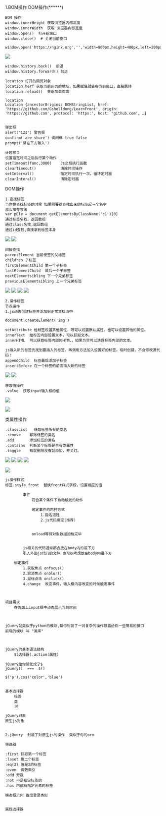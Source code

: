 1.BOM操作  DOM操作(******)
	
    BOM 操作
    window.innerHeight 获取浏览器内部高度
    window.innerWidth  获取 浏览器内部宽度
    window.open()  打开新窗口
    window.close()  # 关闭当前窗口

    window.open('https://nginx.org','','width=800px,height=400px,left=200px,top=200px');

![](windows-open.png)
    
    window.history.back()  后退
    window.history.forward() 前进
    
    location 打开的网页对象
    location.herf 获取当前网页的地址，如果赋值就会在当前窗口，直接跳转
    location.reload()  重新加载页面

    location
    Location {ancestorOrigins: DOMStringList, href: 'https://github.com/Gshelldong/LearnFront', origin: 'https://github.com', protocol: 'https:', host: 'github.com', …}


    弹出框
    alert('123') 警告框
    confirm('are shure') 询问框 true false
    prompt('请在下方输入')
    
    计时相关
    设置指定时间之后执行某个动作
    setTimeout(func,3000)    3s之后执行函数
    clearTimeout()           清除时间操作
    setInterval()            指定时间执行一次，循环定时器
    clearInteral()           清除定时器
    
DOM操作

    1.查找标签
    当你在查找标签的时候 如果需要给查找出来的标签起一个名字
    那么推荐写法
    var pEle = document.getElementsByClassName('c1')[0]
    通过标签名找，返回数组
    通过class名找,返回数组
    通过id查找,直接拿到标签本身
    
![](js获取标签.png)
![](js获取标签2.png)


    间接查找
    parentElement 当前便签的父标签
    children 子标签
    firstElementChild 第一个子标签
    lastElementChild  最后一个子标签
    nextElementsibling 下一个兄弟标签
    previousElementsibling 上一个兄弟标签
    
![](js获取标签.png)
![](js获取标签2.png)
![](child标签.png)
![](js获取标签3.png)

    2.操作标签
    节点操作
    1.js动态创建标签并添加到正常文档流中
    
    document.createElement('img')

    setAttribute 给标签设置其他属性，既可以设置默认属性，也可以设置其他的属性。
    innerText  给标签内部设置文本，可以获取文本。
    innerHTML  可以获取标签内部的HTML，如果为空可以清理标签内部的文本。
    
    js插入新的标签先找到要插入的标签，再调用方法加入设置好的标签。临时创建，不会修改源代码！
    appendChild  标签最后添加子标签
    insertBefore 在一个标签的前面插入新的标签
    
![](插入标签.png)
![](操作标签.png)

    获取值操作
    .value  获取input输入框的值

![](输入框值.png)

![](获取选择框的值.png)


类属性操作

    .classList   获取标签所有的类名
    .remove    移除标签的类名
    .add       添加标签的类名
    .contains  判断某个标签是否有类属性
    .toggle    有就删除没有就添加，开关灯。

![](添加属性.png)
![](操作类.png)
![](判断属性.png)
![](反复删除.png)

![](开关灯.png)

    js操作样式
    标签.style.front  替换front样式字段，设置相应的值
			
			事件
				符合某个条件下自动触发的动作
				
				绑定事件的两种方式
					1.指名道姓 
					2.js代码绑定(推荐)
					
				
				onload等待对象数据加载完毕
				
			
			js相关的代码通常都会放在body内的最下方
			引入外部js代码的文件 也可以考虑放在body内最下方
			
		绑定事件
			1.获取焦点 onfocus()
			2.取消焦点 onblur()
			3.鼠标点击 onclick()
			4.change  改变事件，输入框内容改变的时候触发事件
				
				
		
	项目需求
		在页面上input框中动态展示当前时间
		
	
	
	jQuery就类似于python的模块,帮你封装了一对复杂的操作暴露给你一些简易的接口
	前端的模块 叫 "类库"
	
	
	
	jQuery的基本语法结构
		$(选择器).action(属性)
	
	jQuery给你简化成了$
	jQuery()  ===  $()
	
	$('p').css('color','blue')
	
	
	基本选择器
		标签
		类
		id
	
	jQuery对象
	原生js对象

	
	2.jQuery  封装了对原生js的操作  类似于你的orm
	
	筛选器
	
	:first 获取第一个标签
	:laset 第二个标签
	:eq(2) 值是2的标签
	:even  偶数索引
	:odd 奇数
	:not 不是指定标签的
	:has 内部有指定元素的标签
	
	模态框示列 百度登录类似
	
	
	属性选择器